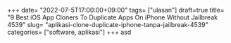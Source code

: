 +++
date= "2022-07-5T17:00:00+09:00"
tags= ["ulasan"]
draft=true
title= "9 Best iOS App Cloners To Duplicate Apps On iPhone Without Jailbreak        4539"
slug= "aplikasi-clone-duplicate-iphone-tanpa-jailbreak-4539"
categories= ["software, aplikasi"]
+++
asd
